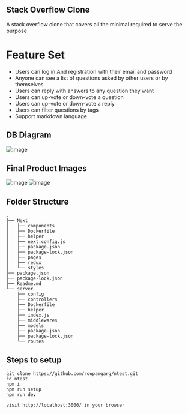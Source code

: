 ## Stack Overflow Clone

A stack overflow clone that covers all the minimal required to serve the purpose

# Feature Set
- Users can log in And registration with their email and password
- Anyone can see a list of questions asked by other users or by themselves
- Users can reply with answers to any question they want
- Users can up-vote or down-vote a question
- Users can up-vote or down-vote a reply
- Users can filter questions by tags
- Support markdown language

## DB Diagram
![image](https://cdn-images-1.medium.com/max/1000/1*IJOH2Xm0M_dIpqGW-W3SHQ.png)

## Final Product Images
![image](https://cdn-images-1.medium.com/max/1500/1*DjGWYYmt-ZFTM0dpK-aNNA.png)
![image](https://cdn-images-1.medium.com/max/1500/1*F86Q0tD1WjnJ-a5cMIwdKQ.png)

## Folder Structure
```
.
├── Next
│   ├── components
│   ├── Dockerfile
│   ├── helper
│   ├── next.config.js
│   ├── package.json
│   ├── package-lock.json
│   ├── pages
│   ├── redux
│   └── styles
├── package.json
├── package-lock.json
├── Readme.md
└── server
    ├── config
    ├── controllers
    ├── Dockerfile
    ├── helper
    ├── index.js
    ├── middlewares
    ├── models
    ├── package.json
    ├── package-lock.json
    └── routes
```

## Steps to setup

```
git clone https://github.com/roopamgarg/ntest.git
cd ntest
npm i
npm run setup
npm run dev

visit http://localhost:3000/ in your browser
```